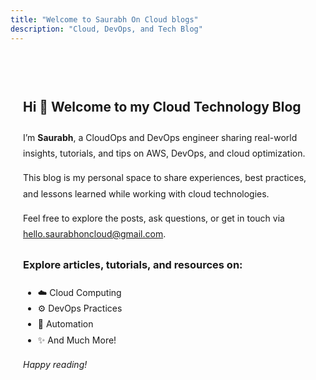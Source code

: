 ```yaml
---
title: "Welcome to Saurabh On Cloud blogs"
description: "Cloud, DevOps, and Tech Blog"
---
```

<div style="max-width: 800px; margin: 0 auto; padding: 40px 20px; text-align: left; line-height: 1.8;"> <h2>Hi 👋 Welcome to my Cloud Technology Blog</h2> <p> I’m <strong>Saurabh</strong>, a CloudOps and DevOps engineer sharing real-world insights, tutorials, and tips on AWS, DevOps, and cloud optimization. </p> <p> This blog is my personal space to share experiences, best practices, and lessons learned while working with cloud technologies. </p> <p> Feel free to explore the posts, ask questions, or get in touch via <a href="mailto:hello.saurabhoncloud@gmail.com">hello.saurabhoncloud@gmail.com</a>. </p> <h3>Explore articles, tutorials, and resources on:</h3> <ul> <li>☁️ Cloud Computing</li> <li>⚙️ DevOps Practices</li> <li>🤖 Automation</li> <li>✨ And Much More!</li> </ul> <p><em>Happy reading!</em></p> </div>
